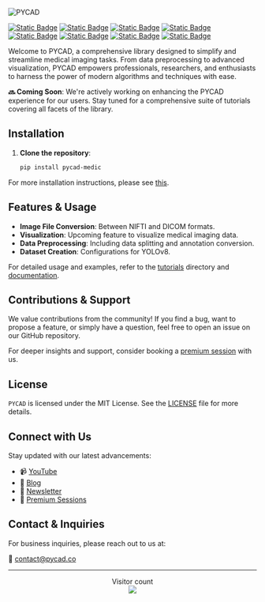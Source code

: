 ![PYCAD](https://capsule-render.vercel.app/api?type=soft&color=ffc800&text=PYCAD%20-%20Redefining%20Medical%20Imaging&fontSize=40&animation=twinkling)

[![Static Badge](https://img.shields.io/badge/PYCAD-Chatbot-%23018c54?logoColor=ffc800&link=https%3A%2F%2Fgithub.com%2Famine0110%2Fpycad%2Ftree%2Fmain%2Fdocs)](https://pycad-chatbot.streamlit.app/)
 [![Static Badge](https://img.shields.io/badge/PYCAD-Blog-%23ffc800?logoColor=ffc800&link=https%3A%2F%2Fpycad.co%2F)](https://pycad.co/) [![Static Badge](https://img.shields.io/badge/PYCAD-Docs-blue?logoColor=ffc800&link=https%3A%2F%2Fgithub.com%2Famine0110%2Fpycad%2Ftree%2Fmain%2Fdocs)](https://github.com/amine0110/pycad/tree/main/docs) [![Static Badge](https://img.shields.io/badge/PYCAD-Tutorials-green?logoColor=ffc800&link=https%3A%2F%2Fgithub.com%2Famine0110%2Fpycad%2Ftree%2Fmain%2Fdocs)](https://github.com/amine0110/pycad/tree/main/tutorials) [![Static Badge](https://img.shields.io/badge/PYCAD-YouTube-%23e80202?logoColor=ffc800&link=https%3A%2F%2Fgithub.com%2Famine0110%2Fpycad%2Ftree%2Fmain%2Fdocs)](https://www.youtube.com/channel/UCdYyILlPlehK4fKS5DiuMXQ) [![Static Badge](https://img.shields.io/badge/PYCAD-Courses-%23d600e6?logoColor=ffc800&link=https%3A%2F%2Fgithub.com%2Famine0110%2Fpycad%2Ftree%2Fmain%2Fdocs)](https://pycad.co/courses/) [![Static Badge](https://img.shields.io/badge/PYCAD-Services-%23000000?logoColor=ffc800&link=https%3A%2F%2Fgithub.com%2Famine0110%2Fpycad%2Ftree%2Fmain%2Fdocs)](https://pycad.co/services/) [![Static Badge](https://img.shields.io/badge/PYCAD-Portfolio-%23eb5d10?logoColor=ffc800&link=https%3A%2F%2Fgithub.com%2Famine0110%2Fpycad%2Ftree%2Fmain%2Fdocs)](https://pycad.co/portfolio/)


Welcome to PYCAD, a comprehensive library designed to simplify and streamline medical imaging tasks. From data preprocessing to advanced visualization, PYCAD empowers professionals, researchers, and enthusiasts to harness the power of modern algorithms and techniques with ease.

**🔜 Coming Soon**: We're actively working on enhancing the PYCAD experience for our users. Stay tuned for a comprehensive suite of tutorials covering all facets of the library.


## Installation

1. **Clone the repository**:
   
   ```bash
   pip install pycad-medic
   ```

For more installation instructions, please see [this](https://github.com/amine0110/pycad/blob/main/docs/getting_started.md).

## Features & Usage

- **Image File Conversion**: Between NIFTI and DICOM formats.
- **Visualization**: Upcoming feature to visualize medical imaging data.
- **Data Preprocessing**: Including data splitting and annotation conversion.
- **Dataset Creation**: Configurations for YOLOv8.

For detailed usage and examples, refer to the [tutorials](./tutorials) directory and [documentation](./docs).

## Contributions & Support

We value contributions from the community! If you find a bug, want to propose a feature, or simply have a question, feel free to open an issue on our GitHub repository.

For deeper insights and support, consider booking a [premium session](https://pycad.co/services) with us.

## License

`PYCAD` is licensed under the MIT License. See the [LICENSE](./LICENSE) file for more details.

## Connect with Us
Stay updated with our latest advancements:

- 📹 [YouTube](https://www.youtube.com/c/pycad)
- 📖 [Blog](https://pycad.co/)
- 📧 [Newsletter](https://pycad.co/join-us/)
- 💼 [Premium Sessions](https://pycad.co/services/)

## Contact & Inquiries

For business inquiries, please reach out to us at:

📧 [contact@pycad.co](mailto:contact@pycad.co)


---
<p align="center"> 
  Visitor count<br>
  <img src="https://profile-counter.glitch.me/amine0110%2Fpycad/count.svg" />
</p>
